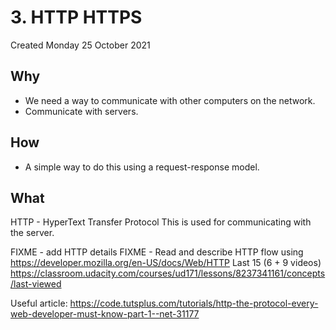 # 3. HTTP HTTPS
Created Monday 25 October 2021

## Why

* We need a way to communicate with other computers on the network.
* Communicate with servers.


## How

* A simple way to do this using a request-response model.


## What
HTTP - HyperText Transfer Protocol
This is used for communicating with the server.

FIXME - add HTTP details
FIXME - Read and describe HTTP flow using https://developer.mozilla.org/en-US/docs/Web/HTTP
Last 15 (6 + 9 videos) https://classroom.udacity.com/courses/ud171/lessons/8237341161/concepts/last-viewed

Useful article: https://code.tutsplus.com/tutorials/http-the-protocol-every-web-developer-must-know-part-1--net-31177

